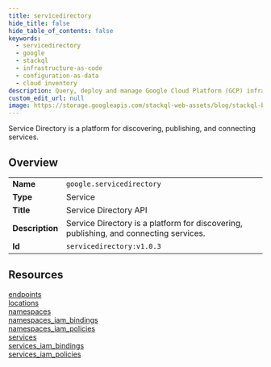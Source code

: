 ```yaml
---
title: servicedirectory
hide_title: false
hide_table_of_contents: false
keywords:
  - servicedirectory
  - google
  - stackql
  - infrastructure-as-code
  - configuration-as-data
  - cloud inventory
description: Query, deploy and manage Google Cloud Platform (GCP) infrastructure and resources using SQL
custom_edit_url: null
image: https://storage.googleapis.com/stackql-web-assets/blog/stackql-blog-post-featured-image.png
---
```

Service Directory is a platform for discovering, publishing, and connecting services.   
    

## Overview
<table><tbody>
<tr><td><b>Name</b></td><td><code>google.servicedirectory</code></td></tr>
<tr><td><b>Type</b></td><td>Service</td></tr>
<tr><td><b>Title</b></td><td>Service Directory API</td></tr>
<tr><td><b>Description</b></td><td>Service Directory is a platform for discovering, publishing, and connecting services. </td></tr>
<tr><td><b>Id</b></td><td><code>servicedirectory:v1.0.3</code></td></tr>
</tbody></table>

## Resources
<div class="row">
<div class="providerDocColumn">
<a href="/providers/google/servicedirectory/endpoints/">endpoints</a><br />
<a href="/providers/google/servicedirectory/locations/">locations</a><br />
<a href="/providers/google/servicedirectory/namespaces/">namespaces</a><br />
<a href="/providers/google/servicedirectory/namespaces_iam_bindings/">namespaces_iam_bindings</a><br />
</div>
<div class="providerDocColumn">
<a href="/providers/google/servicedirectory/namespaces_iam_policies/">namespaces_iam_policies</a><br />
<a href="/providers/google/servicedirectory/services/">services</a><br />
<a href="/providers/google/servicedirectory/services_iam_bindings/">services_iam_bindings</a><br />
<a href="/providers/google/servicedirectory/services_iam_policies/">services_iam_policies</a><br />
</div>
</div>
